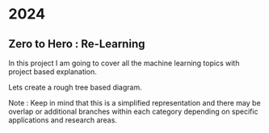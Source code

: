 # 2024
## Zero to Hero : Re-Learning

In this project I am going to cover all the machine learning topics with project based explanation.

Lets create a rough tree based diagram.



  Note : Keep in mind that this is a simplified representation and there may be overlap or additional branches within each category depending on specific applications and research areas.

